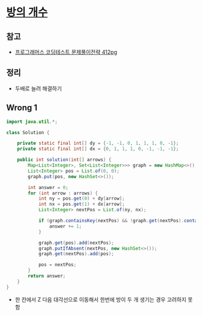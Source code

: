 # [방의 개수](https://school.programmers.co.kr/learn/courses/30/lessons/49190)

## 참고

- [프로그래머스 코딩테스트 문제풀이전략 412pg](https://github.com/gilbutITbook/080337/blob/main/11장/방의개수.java)

## 정리

- 두배로 늘려 해결하기

## Wrong 1

```java
import java.util.*;

class Solution {

    private static final int[] dy = {-1, -1, 0, 1, 1, 1, 0, -1};
    private static final int[] dx = {0, 1, 1, 1, 0, -1, -1, -1};

    public int solution(int[] arrows) {
        Map<List<Integer>, Set<List<Integer>>> graph = new HashMap<>();
        List<Integer> pos = List.of(0, 0);
        graph.put(pos, new HashSet<>());

        int answer = 0;
        for (int arrow : arrows) {
            int ny = pos.get(0) + dy[arrow];
            int nx = pos.get(1) + dx[arrow];
            List<Integer> nextPos = List.of(ny, nx);

            if (graph.containsKey(nextPos) && !graph.get(nextPos).contains(pos)) {
                answer += 1;
            }

            graph.get(pos).add(nextPos);
            graph.putIfAbsent(nextPos, new HashSet<>());
            graph.get(nextPos).add(pos);

            pos = nextPos;
        }
        return answer;
    }
}
```

- 한 칸에서 Z 다음 대각선으로 이동해서 한번에 방이 두 개 생기는 경우 고려하지 못 함
